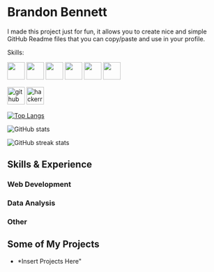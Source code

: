 # Brandon Bennett


I made this project just for fun, it allows you to create nice and simple GitHub Readme files that you can copy/paste and use in your profile.

Skills:

<img height="40" src="https://cdn.jsdelivr.net/gh/devicons/devicon@latest/icons/python/python-original.svg"> <img height="40" src="https://cdn.jsdelivr.net/gh/devicons/devicon@latest/icons/javascript/javascript-original.svg"> <img height="40" src="https://cdn.jsdelivr.net/gh/devicons/devicon@latest/icons/html5/html5-original.svg"> <img height="40" src="https://cdn.jsdelivr.net/gh/devicons/devicon@latest/icons/css3/css3-original.svg"> <img height="40" src="https://cdn.jsdelivr.net/gh/devicons/devicon@latest/icons/nodejs/nodejs-original-wordmark.svg"> <img height="40" src="https://cdn.jsdelivr.net/gh/devicons/devicon@latest/icons/npm/npm-original-wordmark.svg">


[<img src="https://cdn.jsdelivr.net/npm/simple-icons@3.0.1/icons/github.svg" alt="github" height="40">](https://github.com/BanditBob)  [<img src="https://cdn.jsdelivr.net/npm/simple-icons@3.0.1/icons/hackerrank.svg" alt="hackerrank" height="40">](https://www.hackerrank.com/profile/banditbob_1995)

[![Top Langs](https://github-readme-stats.vercel.app/api/top-langs/?username=BanditBob)](https://github.com/anuraghazra/github-readme-stats)

![GitHub stats](https://github-readme-stats.vercel.app/api?username=BanditBob&show_icons=true)

![GitHub streak stats](https://streak-stats.demolab.com/?user=BanditBob)


## Skills & Experience

### Web Development

### Data Analysis

### Other




## Some of My Projects

- *Insert Projects Here"
